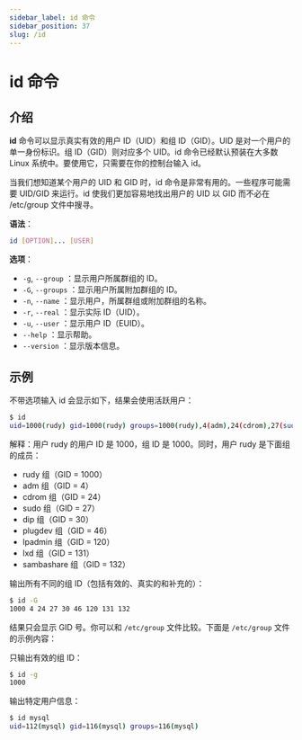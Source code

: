 ```yaml
---
sidebar_label: id 命令
sidebar_position: 37
slug: /id
---
```


# id 命令



## 介绍

**id** 命令可以显示真实有效的用户 ID（UID）和组 ID（GID）。UID 是对一个用户的单一身份标识。组 ID（GID）则对应多个 UID。id 命令已经默认预装在大多数 Linux 系统中。要使用它，只需要在你的控制台输入 id。

当我们想知道某个用户的 UID 和 GID 时，id 命令是非常有用的。一些程序可能需要 UID/GID 来运行。id 使我们更加容易地找出用户的 UID 以 GID 而不必在 /etc/group 文件中搜寻。

**语法**：

```bash
id [OPTION]... [USER]
```

**选项**：

- `-g`, `--group` ：显示用户所属群组的 ID。
- `-G`, `--groups` ：显示用户所属附加群组的 ID。
- `-n`, `--name` ：显示用户，所属群组或附加群组的名称。
- `-r`, `--real` ：显示实际 ID（UID）。
- `-u`, `--user` ：显示用户 ID（EUID）。
- `--help` ：显示帮助。
- `--version` ：显示版本信息。



## 示例

不带选项输入 id 会显示如下，结果会使用活跃用户：

```bash
$ id
uid=1000(rudy) gid=1000(rudy) groups=1000(rudy),4(adm),24(cdrom),27(sudo),30(dip),46(plugdev),120(lpadmin),131(lxd),132(sambashare)
```

解释：用户 rudy 的用户 ID 是 1000，组 ID 是 1000。同时，用户 rudy 是下面组的成员：

- rudy 组（GID = 1000）
- adm 组（GID = 4）
- cdrom 组（GID = 24）
- sudo 组（GID = 27）
- dip 组（GID = 30）
- plugdev 组（GID = 46）
- lpadmin 组（GID = 120）
- lxd 组（GID = 131）
- sambashare 组（GID = 132）

输出所有不同的组 ID（包括有效的、真实的和补充的）：

```bash
$ id -G
1000 4 24 27 30 46 120 131 132
```

结果只会显示 GID 号。你可以和 `/etc/group` 文件比较。下面是 `/etc/group` 文件的示例内容：

只输出有效的组 ID：

```bash
$ id -g
1000
```

输出特定用户信息：

```bash
$ id mysql
uid=112(mysql) gid=116(mysql) groups=116(mysql)
```

